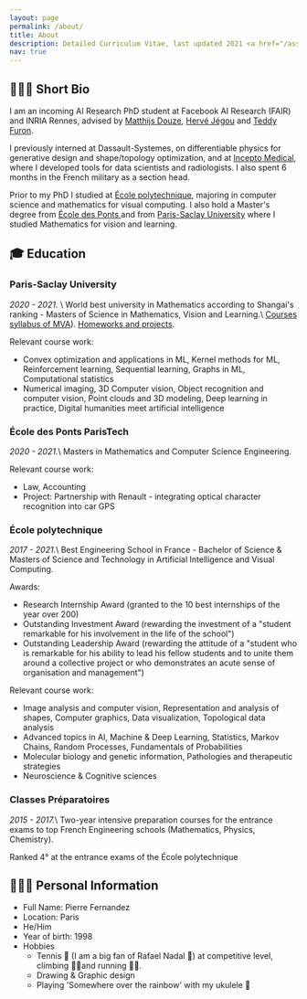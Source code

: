 ```yaml
---
layout: page
permalink: /about/
title: About
description: Detailed Curriculum Vitae, last updated 2021 <a href="/assets/pdf/cv.pdf"><i class="fas fa-download"></i></a>
nav: true
---
```



## 👨🏼‍💻 Short Bio

I am an incoming AI Research PhD student at Facebook AI Research (FAIR) and INRIA Rennes, advised by [Matthijs Douze](https://scholar.google.fr/citations?user=0eFZtREAAAAJ&hl=fr), [Hervé Jégou](https://scholar.google.fr/citations?user=1lcY2z4AAAAJ&hl=fr) and [Teddy Furon](https://scholar.google.fr/citations?user=aLUbWzAAAAAJ&hl=fr).

I previously interned at Dassault-Systemes, on differentiable physics for generative design and shape/topology optimization, and at [Incepto Medical](https://incepto-medical.com/en), where I developed tools for data scientists and radiologists. I also spent 6 months in the French military as a section head.

Prior to my PhD I studied at [École polytechnique](https://www.polytechnique.edu/en), majoring in computer science and mathematics for visual computing. I also hold a Master's degree from [École des Ponts ](https://www.ecoledesponts.fr/en) and from [Paris-Saclay University](https://www.universite-paris-saclay.fr/en) where I studied Mathematics for vision and learning.

## 🎓 Education

### Paris-Saclay University
*2020 - 2021.* \\
World best university in Mathematics according to Shangai's ranking - Masters of Science in Mathematics, Vision and Learning.\\ 
[Courses syllabus of MVA](https://www.master-mva.com/)). [Homeworks and projects](https://gitfront.io/r/pierrefdz/c3dad52f5fc405e4e2e1327bb71c085bd24f6121/MVA-2021/).

Relevant course work:
- Convex optimization and applications in ML, Kernel methods for ML, Reinforcement learning, Sequential learning, Graphs in ML, Computational statistics
- Numerical imaging, 3D Computer vision, Object recognition and computer vision, Point clouds and 3D modeling, Deep learning in practice, Digital humanities meet artificial intelligence

### École des Ponts ParisTech
*2020 - 2021.*\\
Masters in Mathematics and Computer Science Engineering. 

Relevant course work:
- Law, Accounting
- Project: Partnership with Renault - integrating optical character recognition into car GPS

### École polytechnique 
*2017 - 2021.*\\
Best Engineering School in France - Bachelor of Science & Masters of Science and Technology in Artificial Intelligence and Visual Computing.

Awards:
- Research Internship Award (granted to the 10 best internships of the year over 200)
- Outstanding Investment Award (rewarding the investment of a "student remarkable for his involvement in the life of the school")
- Outstanding Leadership Award (rewarding the attitude of a "student who is remarkable for his ability to lead his fellow students and to unite them around a collective project or who demonstrates an acute sense of organisation and management")  

Relevant course work:
- Image analysis and computer vision, Representation and analysis of shapes, Computer graphics, Data visualization, Topological data analysis
- Advanced topics in AI, Machine & Deep Learning, Statistics, Markov Chains, Random Processes, Fundamentals of Probabilities
- Molecular biology and genetic information, Pathologies and therapeutic strategies
- Neuroscience & Cognitive sciences

### Classes Préparatoires
*2015 - 2017.*\\
Two-year intensive preparation courses for the entrance exams to top French Engineering schools (Mathematics, Physics, Chemistry).  

Ranked 4° at the entrance exams of the École polytechnique



## 🙋🏼‍♂️ Personal Information

- Full Name: Pierre Fernandez
- Location: Paris
- He/Him
- Year of birth: 1998 
- Hobbies
    - Tennis 🎾 (I am a big fan of Rafael Nadal 🐂) at competitive level, climbing 🧗‍♂️and running 🏃🏼.
    - Drawing & Graphic design 
    - Playing 'Somewhere over the rainbow' with my ukulele 🎵
